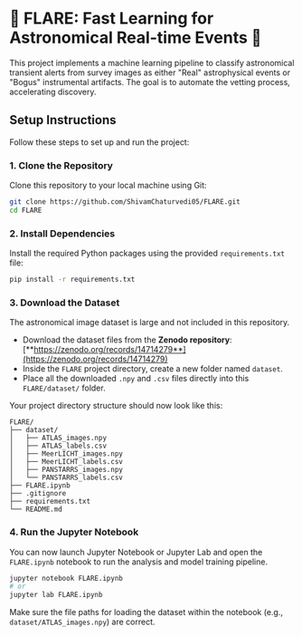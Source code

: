 # 🌠 FLARE: Fast Learning for Astronomical Real-time Events 🌠

This project implements a machine learning pipeline to classify astronomical transient alerts from survey images as either "Real" astrophysical events or "Bogus" instrumental artifacts. The goal is to automate the vetting process, accelerating discovery.

## Setup Instructions

Follow these steps to set up and run the project:

### 1. Clone the Repository

Clone this repository to your local machine using Git:

```bash
git clone https://github.com/ShivamChaturvedi05/FLARE.git
cd FLARE
```

### 2\. Install Dependencies

Install the required Python packages using the provided `requirements.txt` file:

```bash
pip install -r requirements.txt
```

### 3\. Download the Dataset

The astronomical image dataset is large and not included in this repository.

  * Download the dataset files from the **Zenodo repository**: [**https://zenodo.org/records/14714279**](https://zenodo.org/records/14714279)
  * Inside the `FLARE` project directory, create a new folder named `dataset`.
  * Place all the downloaded `.npy` and `.csv` files directly into this `FLARE/dataset/` folder.

Your project directory structure should now look like this:

```
FLARE/
├── dataset/
│   ├── ATLAS_images.npy
│   ├── ATLAS_labels.csv
│   ├── MeerLICHT_images.npy
│   ├── MeerLICHT_labels.csv
│   ├── PANSTARRS_images.npy
│   └── PANSTARRS_labels.csv
├── FLARE.ipynb
├── .gitignore
├── requirements.txt
└── README.md
```

### 4\. Run the Jupyter Notebook

You can now launch Jupyter Notebook or Jupyter Lab and open the `FLARE.ipynb` notebook to run the analysis and model training pipeline.

```bash
jupyter notebook FLARE.ipynb
# or
jupyter lab FLARE.ipynb
```

Make sure the file paths for loading the dataset within the notebook (e.g., `dataset/ATLAS_images.npy`) are correct.
